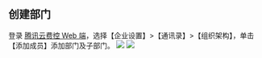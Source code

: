 ## 创建部门
登录 [腾讯云费控 Web 端](https://baoxiao.qq.com)，选择【企业设置】>【通讯录】>【组织架构】，单击【添加成员】添加部门及子部门。
![](https://main.qcloudimg.com/raw/1808efa50ab42974ce7345e185fa907c.png)
![](https://main.qcloudimg.com/raw/a31480e9ffd4376ea48083b47b501240.png)
